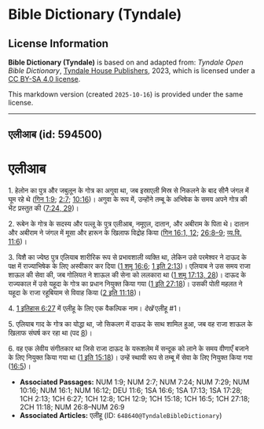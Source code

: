 # Bible Dictionary (Tyndale)

## License Information

**Bible Dictionary (Tyndale)** is based on and adapted from: _Tyndale Open Bible Dictionary_, [Tyndale House Publishers](https://tyndaleopenresources.com/), 2023, which is licensed under a [CC BY-SA 4.0 license](https://creativecommons.org/licenses/by-sa/4.0/legalcode.en).

This markdown version (created `2025-10-16`) is provided under the same license.



--------------------------------

## एलीआब (id: 594500)

एलीआब
=====

1\. हेलोन का पुत्र और जबुलून के गोत्र का अगुवा था, जब इस्राएली मिस्र से निकलने के बाद सीनै जंगल में घूम रहे थे ([गिन 1:9](https://ref.ly/Num1:9); [2:7](https://ref.ly/Num2:7); [10:16](https://ref.ly/Num10:16))। अगुवा के रूप में, उन्होंने तम्बू के अभिषेक के समय अपने गोत्र की भेंट प्रस्तुत की ([7:24, 29](https://ref.ly/Num7:24,Num7:29))।

2\. रूबेन के गोत्र के सदस्य और पल्लू के पुत्र एलीआब, नमूएल, दातान, और अबीराम के पिता थे। दातान और अबीराम ने जंगल में मूसा और हारून के खिलाफ विद्रोह किया ([गिन 16:1, 12](https://ref.ly/Num16:1,Num16:12); [26:8–9](https://ref.ly/Num26:8-Num26:9); [व्य.वि. 11:6](https://ref.ly/Deut11:6))।

3\. यिशै का ज्येष्ठ पुत्र एलियाब शारीरिक रूप से प्रभावशाली व्यक्ति था, लेकिन उसे परमेश्वर ने दाऊद के पक्ष में राज्याभिषेक के लिए अस्वीकार कर दिया ([1 शमू 16:6](https://ref.ly/1Sam16:6); [1 इति 2:13](https://ref.ly/1Chr2:13))। एलियाब ने उस समय राजा शाऊल की सेवा की, जब गोलियत ने शाऊल की सेना को ललकारा था ([1 शमू 17:13, 28](https://ref.ly/1Sam17:13,1Sam17:28))। दाऊद के राज्यकाल में उसे यहूदा के गोत्र का प्रधान नियुक्त किया गया ([1 इति 27:18](https://ref.ly/1Chr27:18))। उसकी पोती महलत ने यहूदा के राजा रहूबियाम से विवाह किया ([2 इति 11:18](https://ref.ly/2Chr11:18))।

4\. [1 इतिहास 6:27](https://ref.ly/1Chr6:27) में एलीहू के लिए एक वैकल्पिक नाम। *देखें* एलीहू \#1।

5\. एलियाब गाद के गोत्र का योद्धा था, जो सिकलग में दाऊद के साथ शामिल हुआ, जब वह राजा शाऊल के खिलाफ संघर्ष कर रहा था (पद [8](https://ref.ly/1Chr12:8))।

6\. वह एक लेवीय संगीतकार था जिसे राजा दाऊद के यरूशलेम में सन्दूक को लाने के समय वीणाएँ बजाने के लिए नियुक्त किया गया था ([1 इति 15:18](https://ref.ly/1Chr15:18))। उन्हें स्थायी रूप से तम्बू में सेवा के लिए नियुक्त किया गया ([16:5](https://ref.ly/1Chr16:5))।

* **Associated Passages:** NUM 1:9; NUM 2:7; NUM 7:24; NUM 7:29; NUM 10:16; NUM 16:1; NUM 16:12; DEU 11:6; 1SA 16:6; 1SA 17:13; 1SA 17:28; 1CH 2:13; 1CH 6:27; 1CH 12:8; 1CH 12:9; 1CH 15:18; 1CH 16:5; 1CH 27:18; 2CH 11:18; NUM 26:8–NUM 26:9
* **Associated Articles:** एलीहू (ID: `648640@TyndaleBibleDictionary`)

